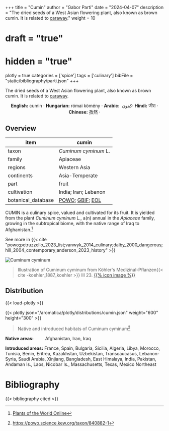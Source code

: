 +++
title = "Cumin"
author = "Gabor Parti"
date = "2024-04-07"
description = "The dried seeds of a West Asian flowering plant, also known as brown cumin. It is related to [caraway](../items/caraway)."
weight = 10
# draft = "true"
# hidden = "true"
plotly = true
categories = ['spice']
tags = ['culinary']
bibFile = "static/bibliography/parti.json"
+++

The dried seeds of a West Asian flowering plant, also known as brown cumin. It is related to [caraway](../items/caraway).

 [<i class="fab fa-wikipedia-w"></i>](https://en.wikipedia.org/wiki/Cumin)<center>

**English:** cumin · **Hungarian:** római kömény · **Arabic:** <span class="arabic-text" dir="rtl">كمون </span> · **Hindi:** <span class="devanagari-text">जीरा</span> · **Chinese:** <span class="traditional-chinese-text">孜然</span> · [<i class="fab fa-wikipedia-w"></i>](https://en.wiktionary.org/wiki/cumin)

</center>

## Overview

|       item       |                                                                 cumin                                                                |
|------------------|--------------------------------------------------------------------------------------------------------------------------------------|
|       taxon      |                                                         *Cuminum cyminum* L.                                                         |
|      family      |                                                               Apiaceae                                                               |
|      regions     |                                                             Western Asia                                                             |
|    continents    |                                                            Asia-Temperate                                                            |
|       part       |                                                                 fruit                                                                |
|    cultivation   |                                                         India; Iran; Lebanon                                                         |
|botanical_database|[POWO](https://powo.science.kew.org/taxon/840882-1); [GBIF](https://www.gbif.org/species/3034775); [EOL](https://eol.org/pages/488085)|

CUMIN is a culinary spice, valued and cultivated for its fruit. It is yielded from the plant *Cuminum cyminum* L., a(n) annual in the *Apiaceae* family, growing in the subtropical biome, with the native range of Iraq to Afghanistan.[^powo_cumin]

[^powo_cumin]: [Plants of the World Online](https://powo.science.kew.org)

 See more in  {{< cite "powo;petruzzello_2023_list;vanwyk_2014_culinary;dalby_2000_dangerous;hill_2004_contemporary;anderson_2023_history" >}}

![Cuminum cyminum](/images/illustrations/cumin.png?width=40rem "Illustration of Cuminum cyminum from Köhler's Medizinal-Pflanzen")

>Illustration of Cuminum cyminum from Köhler's Medizinal-Pflanzen{{< cite -koehler_1887_koehler >}} III 23. [{{% icon image %}}](https://www.biodiversitylibrary.org/item/10838#page/421/mode/1up)

## Distribution

{{< load-plotly >}}

{{< plotly json="/aromatica/plotly/distributions/cumin.json" weight="600" height="300" >}}

>Native and introduced habitats of Cuminum cyminum[^powo]

[^powo]: https://powo.science.kew.org/taxon/840882-1

<p style="text-align:left;">

**Native areas:** &ensp; &ensp; &ensp; Afghanistan, Iran, Iraq

**Introduced areas:** France, Spain, Bulgaria, Sicilia, Algeria, Libya, Morocco, Tunisia, Benin, Eritrea, Kazakhstan, Uzbekistan, Transcaucasus, Lebanon-Syria, Saudi Arabia, Xinjiang, Bangladesh, East Himalaya, India, Pakistan, Andaman Is., Laos, Nicobar Is., Massachusetts, Texas, Mexico Northeast

</p>



# Bibliography

{{< bibliography cited >}}

